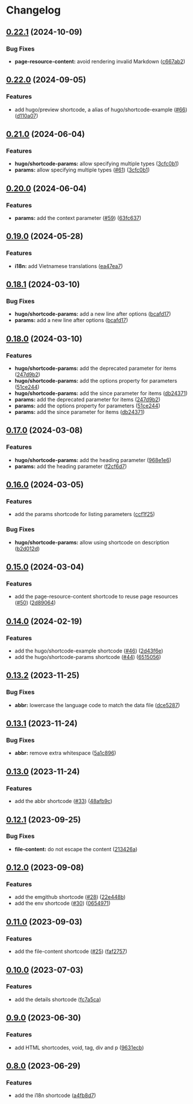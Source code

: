 # Changelog

## [0.22.1](https://github.com/hugomods/shortcodes/compare/v0.22.0...v0.22.1) (2024-10-09)


### Bug Fixes

* **page-resource-content:** avoid rendering invalid Markdown ([c667ab2](https://github.com/hugomods/shortcodes/commit/c667ab2d9e0e1a75288297770c7c848c6bfc73af))

## [0.22.0](https://github.com/hugomods/shortcodes/compare/v0.21.0...v0.22.0) (2024-09-05)


### Features

* add hugo/preview shortcode, a alias of hugo/shortcode-example ([#66](https://github.com/hugomods/shortcodes/issues/66)) ([d110a07](https://github.com/hugomods/shortcodes/commit/d110a0743b5eb02be5b74c473dcb6b0a8c129eab))

## [0.21.0](https://github.com/hugomods/shortcodes/compare/v0.20.0...v0.21.0) (2024-06-04)


### Features

* **hugo/shortcode-params:** allow specifying multiple types ([3cfc0b1](https://github.com/hugomods/shortcodes/commit/3cfc0b1a80f7df00637c55fafc2eb297cc72d774))
* **params:** allow specifying multiple types ([#61](https://github.com/hugomods/shortcodes/issues/61)) ([3cfc0b1](https://github.com/hugomods/shortcodes/commit/3cfc0b1a80f7df00637c55fafc2eb297cc72d774))

## [0.20.0](https://github.com/hugomods/shortcodes/compare/v0.19.0...v0.20.0) (2024-06-04)


### Features

* **params:** add the context parameter ([#59](https://github.com/hugomods/shortcodes/issues/59)) ([63fc637](https://github.com/hugomods/shortcodes/commit/63fc6378060c1955ce7b8f519ae1a3b3b8ab6804))

## [0.19.0](https://github.com/hugomods/shortcodes/compare/v0.18.1...v0.19.0) (2024-05-28)


### Features

* **i18n:** add Vietnamese translations ([ea47ea7](https://github.com/hugomods/shortcodes/commit/ea47ea7cd5136490eaec56d75becd5a6e9d5fd9a))

## [0.18.1](https://github.com/hugomods/shortcodes/compare/v0.18.0...v0.18.1) (2024-03-10)


### Bug Fixes

* **hugo/shortcode-params:** add a new line after options ([bcafd17](https://github.com/hugomods/shortcodes/commit/bcafd17461f204c8770c0a615da7e2df835072c5))
* **params:** add a new line after options ([bcafd17](https://github.com/hugomods/shortcodes/commit/bcafd17461f204c8770c0a615da7e2df835072c5))

## [0.18.0](https://github.com/hugomods/shortcodes/compare/v0.17.0...v0.18.0) (2024-03-10)


### Features

* **hugo/shortcode-params:** add the deprecated parameter for items ([247d9b2](https://github.com/hugomods/shortcodes/commit/247d9b24a87d79794966636661f8cb504fe84fba))
* **hugo/shortcode-params:** add the options property for parameters ([51ce244](https://github.com/hugomods/shortcodes/commit/51ce244f52de7496d799082a35e5129eb7355411))
* **hugo/shortcode-params:** add the since parameter for items ([db24371](https://github.com/hugomods/shortcodes/commit/db243715de333b7d9c500c439694c2ddbc77894b))
* **params:** add the deprecated parameter for items ([247d9b2](https://github.com/hugomods/shortcodes/commit/247d9b24a87d79794966636661f8cb504fe84fba))
* **params:** add the options property for parameters ([51ce244](https://github.com/hugomods/shortcodes/commit/51ce244f52de7496d799082a35e5129eb7355411))
* **params:** add the since parameter for items ([db24371](https://github.com/hugomods/shortcodes/commit/db243715de333b7d9c500c439694c2ddbc77894b))

## [0.17.0](https://github.com/hugomods/shortcodes/compare/v0.16.0...v0.17.0) (2024-03-08)


### Features

* **hugo/shortcode-params:** add the heading parameter ([968e1e6](https://github.com/hugomods/shortcodes/commit/968e1e6c334a5bc706f66211dcafa7bfe3c16e2a))
* **params:** add the heading parameter ([f2cf6d7](https://github.com/hugomods/shortcodes/commit/f2cf6d76ef7f2120f8774274c5923aba106edb51))

## [0.16.0](https://github.com/hugomods/shortcodes/compare/v0.15.0...v0.16.0) (2024-03-05)


### Features

* add the params shortcode for listing parameters ([ccf1f25](https://github.com/hugomods/shortcodes/commit/ccf1f250cb6e9c24a4d941c18661d6a5e1313027))


### Bug Fixes

* **hugo/shortcode-params:** allow using shortcode on description ([b2d012d](https://github.com/hugomods/shortcodes/commit/b2d012dc2a0a6d35193c28359280bf9d1f536994))

## [0.15.0](https://github.com/hugomods/shortcodes/compare/v0.14.0...v0.15.0) (2024-03-04)


### Features

* add the page-resource-content shortcode to reuse page resources ([#50](https://github.com/hugomods/shortcodes/issues/50)) ([2d89064](https://github.com/hugomods/shortcodes/commit/2d890646adae5ac143f9a52447b33abf32bce3a3))

## [0.14.0](https://github.com/hugomods/shortcodes/compare/v0.13.2...v0.14.0) (2024-02-19)


### Features

* add the hugo/shortcode-example shortcode ([#46](https://github.com/hugomods/shortcodes/issues/46)) ([2d43f6e](https://github.com/hugomods/shortcodes/commit/2d43f6e2159ab891bf0d85fb680cbc18ccd38441))
* add the hugo/shortcode-params shortcode ([#44](https://github.com/hugomods/shortcodes/issues/44)) ([6515056](https://github.com/hugomods/shortcodes/commit/6515056997e4c75505b67e7d809301a4ed24a8a6))

## [0.13.2](https://github.com/hugomods/shortcodes/compare/v0.13.1...v0.13.2) (2023-11-25)


### Bug Fixes

* **abbr:** lowercase the language code to match the data file ([dce5287](https://github.com/hugomods/shortcodes/commit/dce52877254cf212cb33556f87b74d26d09ddc81))

## [0.13.1](https://github.com/hugomods/shortcodes/compare/v0.13.0...v0.13.1) (2023-11-24)


### Bug Fixes

* **abbr:** remove extra whitespace ([5a1c896](https://github.com/hugomods/shortcodes/commit/5a1c896c82f1c043cdc154e6771051d577f59cca))

## [0.13.0](https://github.com/hugomods/shortcodes/compare/v0.12.1...v0.13.0) (2023-11-24)


### Features

* add the abbr shortcode ([#33](https://github.com/hugomods/shortcodes/issues/33)) ([48afb9c](https://github.com/hugomods/shortcodes/commit/48afb9c0082a02a1621759e98a886689a372be42))

## [0.12.1](https://github.com/hugomods/shortcodes/compare/v0.12.0...v0.12.1) (2023-09-25)


### Bug Fixes

* **file-content:** do not escape the content ([213426a](https://github.com/hugomods/shortcodes/commit/213426ac73be27146a1be4af0d75837aa94a359f))

## [0.12.0](https://github.com/hugomods/shortcodes/compare/v0.11.0...v0.12.0) (2023-09-08)


### Features

* add the emgithub shortcode ([#28](https://github.com/hugomods/shortcodes/issues/28)) ([22e448b](https://github.com/hugomods/shortcodes/commit/22e448bbeeef5fb81490d737d7f44d45512c1ad8))
* add the env shortcode ([#30](https://github.com/hugomods/shortcodes/issues/30)) ([0654971](https://github.com/hugomods/shortcodes/commit/06549719fc1dcb9378d8ad3a9cd62f48650c65fc))

## [0.11.0](https://github.com/hugomods/shortcodes/compare/v0.10.0...v0.11.0) (2023-09-03)


### Features

* add the file-content shortcode ([#25](https://github.com/hugomods/shortcodes/issues/25)) ([faf2757](https://github.com/hugomods/shortcodes/commit/faf2757d6e3b6a0743e9e1e48efbdfa6938b35d2))

## [0.10.0](https://github.com/hugomods/shortcodes/compare/v0.9.0...v0.10.0) (2023-07-03)


### Features

* add the details shortcode ([fc7a5ca](https://github.com/hugomods/shortcodes/commit/fc7a5ca9074aa93348dfd8a62dd8d93edc8d617a))

## [0.9.0](https://github.com/hugomods/shortcodes/compare/v0.8.0...v0.9.0) (2023-06-30)


### Features

* add HTML shortcodes, void, tag, div and p ([9631ecb](https://github.com/hugomods/shortcodes/commit/9631ecb5d8d4e6605e3a1839256276b5760433c6))

## [0.8.0](https://github.com/hugomods/shortcodes/compare/v0.7.0...v0.8.0) (2023-06-29)


### Features

* add the i18n shortcode ([a4fb8d7](https://github.com/hugomods/shortcodes/commit/a4fb8d7cb75f57d8307a6de0dd3fab59c34f9df8))
